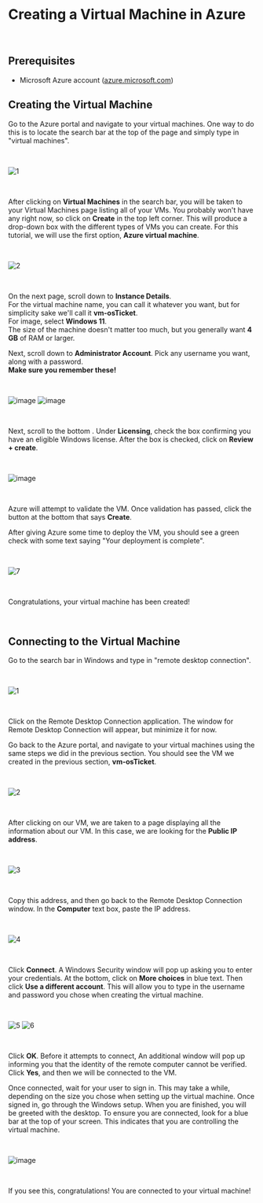 <h1>Creating a Virtual Machine in Azure</h1>

<br />

<h2>Prerequisites</h2>

- Microsoft Azure account ([azure.microsoft.com](azure.microsoft.com))

<h2>Creating the Virtual Machine</h2>

Go to the Azure portal and navigate to your virtual machines. One way to do this is to locate the search bar at the top of the page and simply type in "virtual machines".

<br />

![1](https://github.com/cbh75/osticket-prereqs/assets/62080815/1c9898b8-14cf-42ff-8322-9586a87f2ba5)

<br />

After clicking on **Virtual Machines** in the search bar, you will be taken to your Virtual Machines page listing all of your VMs. You probably won't have any right now, so click on **Create** in the top left corner. This will produce a drop-down box with the different types of VMs you can create. For this tutorial, we will use the first option, **Azure virtual machine**.

<br />

![2](https://github.com/cbh75/osticket-prereqs/assets/62080815/1cb56175-eceb-480e-9c5a-24c006139e86)

<br />

<p>On the next page, scroll down to <b>Instance Details</b>. <br />
For the virtual machine name, you can call it whatever you want, but for simplicity sake we'll call it <b>vm-osTicket</b>. <br />
For image, select <b>Windows 11</b>. <br />
The size of the machine doesn't matter too much, but you generally want <b>4 GB</b> of RAM or larger.</p>

<p>Next, scroll down to <b>Administrator Account</b>. Pick any username you want, along with a password.<br />
<b>Make sure you remember these!</b></p>

<br />

![image](https://github.com/cbh75/osticket-prereqs/assets/62080815/e676cd14-d74a-47a8-b4ef-3f80bda23249)
![image](https://github.com/cbh75/osticket-prereqs/assets/62080815/537c0c69-e917-4773-acf4-c33186ad4cbe)

<br />

<p>Next, scroll to the bottom . Under <b>Licensing</b>, check the box confirming you have an eligible Windows license. After the box is checked, click on <b>Review + create</b>.</p>

<br />

![image](https://github.com/cbh75/osticket-prereqs/assets/62080815/c0eec9ea-f956-431c-88cb-acd6033d97a8)

<br />

<p>Azure will attempt to validate the VM. Once validation has passed, click the button at the bottom that says <b>Create</b>.</p>

<p>After giving Azure some time to deploy the VM, you should see a green check with some text saying "Your deployment is complete".</p>

<br />

![7](https://github.com/cbh75/osticket-prereqs/assets/62080815/8d8a31be-bf81-430a-9de4-008f18841873)

<br />

<p>Congratulations, your virtual machine has been created!</p>

<br />

<h2>Connecting to the Virtual Machine</h2>

<p>Go to the search bar in Windows and type in "remote desktop connection".</p>

<br />

![1](https://github.com/cbh75/osticket-prereqs/assets/62080815/64bc4f73-a2ad-4ff3-9b42-f351c045bb52)

<br />

<p>Click on the Remote Desktop Connection application. The window for Remote Desktop Connection will appear, but minimize it for now.</p>

<p>Go back to the Azure portal, and navigate to your virtual machines using the same steps we did in the previous section. You should see the VM we created in the previous section, <b>vm-osTicket</b>.</p>

<br />

![2](https://github.com/cbh75/osticket-prereqs/assets/62080815/c5ff3302-1c96-4d86-ab98-3469f4545196)

<br />

<p>After clicking on our VM, we are taken to a page displaying all the information about our VM. In this case, we are looking for the <b>Public IP address</b>.</p>

<br />

![3](https://github.com/cbh75/osticket-prereqs/assets/62080815/0b0d7b70-c3fc-4494-ab13-c367a1edb5e9)

<br />

<p>Copy this address, and then go back to the Remote Desktop Connection window. In the <b>Computer</b> text box, paste the IP address. </p>

<br />

![4](https://github.com/cbh75/osticket-prereqs/assets/62080815/6b9e7ecd-0043-473d-b753-65868e9aec17)

<br />

<p>Click <b>Connect</b>. A Windows Security window will pop up asking you to enter your credentials. At the bottom, click on <b>More choices</b> in blue text. Then click <b>Use a different account</b>. This will allow you to type in the username and password you chose when creating the virtual machine.</p>

<br />

![5](https://github.com/cbh75/osticket-prereqs/assets/62080815/874632ae-7dbf-40eb-add4-889c90c49aca)
![6](https://github.com/cbh75/osticket-prereqs/assets/62080815/2204a025-8fc4-4d91-b6fa-d34fc85d329e)

<br />

<p>Click <b>OK</b>. Before it attempts to connect, An additional window will pop up informing you that the identity of the remote computer cannot be verified. Click <b>Yes</b>, and then we will be connected to the VM.</p>

<p>Once connected, wait for your user to sign in. This may take a while, depending on the size you chose when setting up the virtual machine. Once signed in, go through the Windows setup. When you are finished, you will be greeted with the desktop. To ensure you are connected, look for a blue bar at the top of your screen. This indicates that you are controlling the virtual machine.</p>

<br />

![image](https://github.com/cbh75/osticket-prereqs/assets/62080815/64e1bc59-47f5-44a7-8023-53acc60d10c5)

<br />

<p>If you see this, congratulations! You are connected to your virtual machine!</p>
